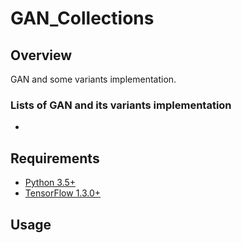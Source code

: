 # GAN_Collections

## Overview

GAN and some variants implementation.

### Lists of GAN and its variants implementation
* 

## Requirements

- [Python 3.5+](https://anaconda.org/anaconda/python)
- [TensorFlow 1.3.0+](https://www.tensorflow.org/install/)
 
## Usage
